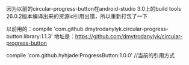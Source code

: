 
因为以前的circular-progress-button在android-studio 3.0上的build tools 26.0.2版本编译出来的资源id引用出错，所以重新打包了一下

以前用的：compile 'com.github.dmytrodanylyk.circular-progress-button:library:1.1.3' 
地址是：https://github.com/dmytrodanylyk/circular-progress-button


compile 'com.github.hyhjade:ProgressButton:1.0.0' //当前的引用方式
